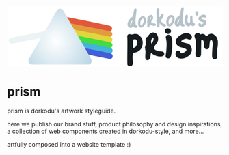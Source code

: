 ![prism logo](./images/prism-M.png)

# prism

prism is dorkodu's artwork styleguide.

here we publish our brand stuff, product philosophy and design inspirations, a collection of web components created in dorkodu-style, and more... 

artfully composed into a website template :)
